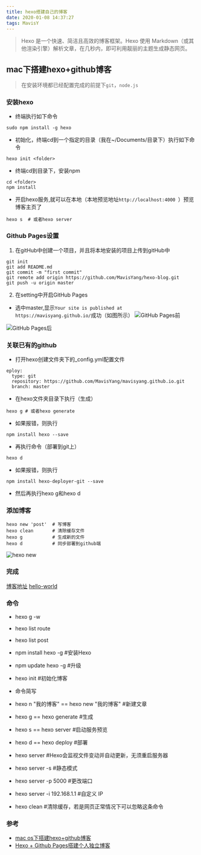 ```yaml
---
title: hexo搭建自己的博客
date: 2020-01-08 14:37:27
tags: MavisY
---
```


>Hexo 是一个快速、简洁且高效的博客框架。Hexo 使用 Markdown（或其他渲染引擎）解析文章，在几秒内，即可利用靓丽的主题生成静态网页。

## mac下搭建hexo+github博客

>在安装环境都已经配置完成的前提下`git`，`node.js`

### 安装hexo

- 终端执行如下命令
```
sudo npm install -g hexo
```
- 初始化，终端cd到一个指定的目录（我在~/Documents/目录下）执行如下命令
```
hexo init <folder>
```
- 终端cd到<folder>目录下，安装npm
```
cd <folder>
npm install

```
- 开启hexo服务,就可以在本地（本地预览地址`http://localhost:4000 `）预览博客主页了
```
hexo s  # 或者hexo server
```

### Github Pages设置

1. 在gitHub中创建一个项目，并且将本地安装的项目上传到gitHub中
```
git init
git add README.md
git commit -m "first commit"
git remote add origin https://github.com/MavisYang/hexo-blog.git
git push -u origin master
```
2. 在setting中开启GitHub Pages
- 选中master,显示`Your site is published at https://mavisyang.github.io/`成功（如图所示）
![GitHub Pages前](https://user-gold-cdn.xitu.io/2020/1/8/16f83e9862251654?w=768&h=437&f=png&s=47897)

![GitHub Pages后](https://user-gold-cdn.xitu.io/2020/1/8/16f83e9e5d7e71ff?w=742&h=378&f=png&s=39591)

### 关联已有的github
- 打开hexo创建文件夹下的_config.yml配置文件
```
eploy:
  type: git
  repository: https://github.com/MavisYang/mavisyang.github.io.git
  branch: master
```
- 在hexo文件夹目录下执行（生成）
```
hexo g # 或者hexo generate
```
- 如果报错，则执行
```
npm install hexo --save
```
- 再执行命令（部署到git上）
```
hexo d
```
- 如果报错，则执行
```
npm install hexo-deployer-git --save
```
- 然后再执行hexo g和hexo d

### 添加博客
```
hexo new 'post'  # 写博客
hexo clean       # 清除缓存文件
hexo g           # 生成新的文件
hexo d           # 同步部署到github端
```
![hexo new](https://user-gold-cdn.xitu.io/2020/1/8/16f840c5b078db12?w=246&h=81&f=png&s=5709)

### 完成

[博客地址](https://mavisyang.github.io/archives/)
[hello-world](https://mavisyang.github.io/2020/01/08/hello-world/)

### 命令
- hexo g -w
- hexo list route
- hexo list post
- npm install hexo -g #安装Hexo
- npm update hexo -g #升级
- hexo init #初始化博客
- 命令简写
- hexo n "我的博客" == hexo new "我的博客" #新建文章
- hexo g == hexo generate #生成
- hexo s == hexo server #启动服务预览
- hexo d == hexo deploy #部署

- hexo server #Hexo会监视文件变动并自动更新，无须重启服务器
- hexo server -s #静态模式
- hexo server -p 5000 #更改端口
- hexo server -i 192.168.1.1 #自定义 IP
- hexo clean #清除缓存，若是网页正常情况下可以忽略这条命令

### 参考
- [mac os下搭建hexo+github博客](https://www.jianshu.com/p/49c8168c7418)
- [Hexo + Github Pages搭建个人独立博客](https://linghucong.js.org/2016/04/15/2016-04-15-hexo-github-pages-blog/)